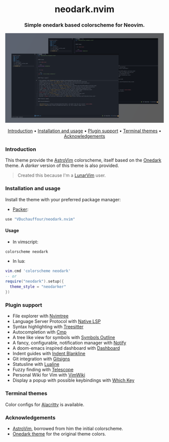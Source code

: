 <h1 align=center>neodark.nvim</h2>
<h3 align=center>Simple onedark based colorscheme for Neovim.</h3>


![alt text](showcase.png?raw=true "Showcase")

<div align=center> 
	<a href="#Introduction">Introduction</a>
		<span> • </span>
  <a href="#Installation-and-usage">Installation and usage</a>
    <span> • </span>
	<a href="#Plugin-support">Plugin support</a>
    <span> • </span>
	<a href="#Terminal-themes">Terminal themes</a>
    <span> • </span>
	<a href="#Acknowledgements">Acknowledgements</a>
		<p></p>
</div>

### Introduction

This theme provide the [AstroVim](https://github.com/kabinspace/AstroVim) colorscheme, itself based on the [Onedark](https://atom.io/themes/one-dark-ui) theme.
A _darker_ version of this theme is also provided.

> Created this because I'm a [LunarVim](https://github.com/LunarVim/LunarVim) user.

### Installation and usage

Install the theme with your preferred package manager:

- [Packer](https://github.com/wbthomason/packer.nvim):

```lua
use "VDuchauffour/neodark.nvim"
```

#### Usage

- In vimscript:

```vim
colorscheme neodark
```

- In lua:

```lua
vim.cmd 'colorscheme neodark'
-- or
require("neodark").setup({
  theme_style = "neodarker"
})
```

### Plugin support

- File explorer with [Nvimtree](https://github.com/kyazdani42/nvim-tree.lua)
- Language Server Protocol with [Native LSP](https://github.com/neovim/nvim-lspconfig)
- Syntax highlighting with [Treesitter](https://github.com/nvim-treesitter/nvim-treesitter)
- Autocompletion with [Cmp](https://github.com/hrsh7th/nvim-cmp)
- A tree like view for symbols with [Symbols Outline](https://github.com/simrat39/symbols-outline.nvim)
- A fancy, configurable, notification manager with [Notify](https://github.com/rcarriga/nvim-notify)
- A doom-emacs inspired dashboard with [Dashboard](https://github.com/glepnir/dashboard-nvim)
- Indent guides with [Indent Blankline](https://github.com/lukas-reineke/indent-blankline.nvim)
- Git integration with [Gitsigns](https://github.com/lewis6991/gitsigns.nvim)
- Statusline with [Lualine](https://github.com/nvim-lualine/lualine.nvim)
- Fuzzy finding with [Telescope](https://github.com/nvim-telescope/telescope.nvim)
- Personal Wiki for Vim with [VimWiki](https://github.com/vimwiki/vimwiki)
- Display a popup with possible keybindings with [Which Key](https://github.com/folke/which-key.nvim)

### Terminal themes

Color configs for [Alacritty](https://github.com/alacritty/alacritty) is available.

### Acknowledgements

- [AstroVim](https://github.com/kabinspace/AstroVim), borrowed from him the initial colorscheme.
- [Onedark theme](https://atom.io/themes/one-dark-ui) for the original theme colors.
